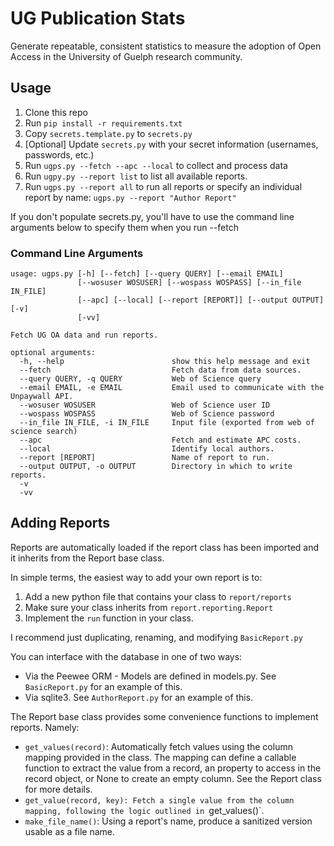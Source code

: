 # UG Publication Stats

Generate repeatable, consistent statistics to measure the adoption of Open Access in the University of Guelph research community.

## Usage
1. Clone this repo
2. Run `pip install -r requirements.txt`
3. Copy `secrets.template.py` to `secrets.py`
4. \[Optional\] Update `secrets.py` with your secret information (usernames, passwords, etc.)
5. Run `ugps.py --fetch --apc --local` to collect and process data
6. Run `ugpy.py --report list` to list all available reports.
7. Run `ugps.py --report all` to run all reports or specify an individual report by name: `ugps.py --report "Author Report"`

If you don't populate secrets.py, you'll have to use the command line arguments below to specify them when you run --fetch

### Command Line Arguments
```
usage: ugps.py [-h] [--fetch] [--query QUERY] [--email EMAIL]
               [--wosuser WOSUSER] [--wospass WOSPASS] [--in_file IN_FILE]
               [--apc] [--local] [--report [REPORT]] [--output OUTPUT] [-v]
               [-vv]

Fetch UG OA data and run reports.

optional arguments:
  -h, --help                        show this help message and exit
  --fetch                           Fetch data from data sources.
  --query QUERY, -q QUERY           Web of Science query
  --email EMAIL, -e EMAIL           Email used to communicate with the Unpaywall API.
  --wosuser WOSUSER                 Web of Science user ID
  --wospass WOSPASS                 Web of Science password
  --in_file IN_FILE, -i IN_FILE     Input file (exported from web of science search)
  --apc                             Fetch and estimate APC costs.
  --local                           Identify local authors.
  --report [REPORT]                 Name of report to run.
  --output OUTPUT, -o OUTPUT        Directory in which to write reports.
  -v
  -vv
 ```

## Adding Reports
Reports are automatically loaded if the report class has been imported and it inherits from the Report base class. 

In simple terms, the easiest way to add your own report is to:

1. Add a new python file that contains your class to `report/reports`
2. Make sure your class inherits from `report.reporting.Report`
3. Implement the `run` function in your class.

I recommend just duplicating, renaming, and modifying `BasicReport.py`

You can interface with the database in one of two ways:
* Via the Peewee ORM - Models are defined in models.py. See `BasicReport.py` for an example of this.
* Via sqlite3. See `AuthorReport.py` for an example of this.

The Report base class provides some convenience functions to implement reports. Namely:

* `get_values(record)`: Automatically fetch values using the column mapping provided in the class. The mapping can define a callable function to extract the value from a record, an property to access in the record object, or None to create an empty column. See the Report class for more details.
* `get_value(record, key): Fetch a single value from the column mapping, following the logic outlined in `get_values()`.
* `make_file_name()`: Using a report's name, produce a sanitized version usable as a file name. 


